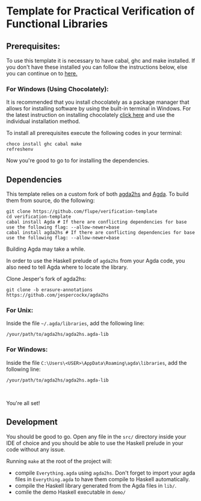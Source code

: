 # Template for Practical Verification of Functional Libraries

## Prerequisites:

To use this template it is necessary to have cabal, ghc and make installed. If you don't have these installed you can follow the instructions below, else you can continue on to [here.](#dependencies)

### For Windows (Using Chocolately):

It is recommended that you install chocolately as a package manager that allows for installing software by using the built-in terminal in Windows.
For the latest instruction on installing chocolately [click here](https://chocolatey.org/install#individual) and use the individual installation method.

To install all prerequisites execute the following codes in your terminal:
```
choco install ghc cabal make
refreshenv
```

Now you're good to go to for installing the dependencies.

## Dependencies

This template relies on a custom fork of both [agda2hs] and [Agda].
To build them from source, do the following:

```
git clone https://github.com/flupe/verification-template
cd verification-template
cabal install Agda # If there are conflicting dependencies for base use the following flag: --allow-newer=base
cabal install agda2hs # If there are conflicting dependencies for base use the following flag: --allow-newer=base
```

Building Agda may take a while.

In order to use the Haskell prelude of `agda2hs` from your Agda code, you also
need to tell Agda where to locate the library.

Clone Jesper's fork of agda2hs:

```
git clone -b erasure-annotations https://github.com/jespercockx/agda2hs
```
### For Unix:
Inside the file `~/.agda/libraries`, add the following line:

```
/your/path/to/agda2hs/agda2hs.agda-lib
```

### For Windows:
Inside the file `C:\Users\<USER>\AppData\Roaming\agda\libraries`, add the following line:


```
/your/path/to/agda2hs/agda2hs.agda-lib
```

<br>

You're all set!

## Development

You should be good to go. Open any file in the `src/` directory inside your IDE of choice and
you should be able to use the Haskell prelude in your code without any issue.

Running `make` at the root of the project will:
- compile `Everything.agda` using `agda2hs`.
  Don't forget to import your agda files in `Everything.agda` to have them
  compile to Haskell automatically.
- compile the Haskell library generated from the Agda files in `lib/`.
- comile the demo Haskell executable in `demo/`

[Agda]:    https://github.com/agda/Agda
[agda2hs]: https://github.com/agda/agda2hs

